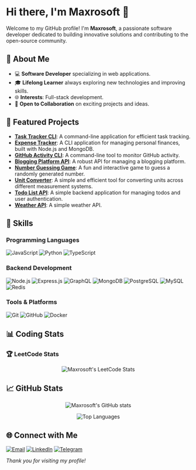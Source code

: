 # Hi there, I'm Maxrosoft 👋

Welcome to my GitHub profile! I'm **Maxrosoft**, a passionate software developer dedicated to building innovative solutions and contributing to the open-source community.

## 🚀 About Me

- 💻 **Software Developer** specializing in web applications.
- 🎓 **Lifelong Learner** always exploring new technologies and improving skills.
- 🌐 **Interests**: Full-stack development.
- 🤝 **Open to Collaboration** on exciting projects and ideas.

## 🔭 Featured Projects

- [**Task Tracker CLI**](https://github.com/Maxrosoft/task-tracker-cli): A command-line application for efficient task tracking.
- [**Expense Tracker**](https://github.com/Maxrosoft/expense-tracker): A CLI application for managing personal finances, built with Node.js and MongoDB.
- [**GitHub Activity CLI**](https://github.com/Maxrosoft/github-activity-cli): A command-line tool to monitor GitHub activity.
- [**Blogging Platform API**](https://github.com/Maxrosoft/blogging-platform-api): A robust API for managing a blogging platform.
- [**Number Guessing Game**](https://github.com/Maxrosoft/number-guessing-game): A fun and interactive game to guess a randomly generated number.
- [**Unit Converter**](https://github.com/Maxrosoft/unit-converter): A simple and efficient tool for converting units across different measurement systems.
- [**Todo List API**](https://github.com/Maxrosoft/todo-list-api): A simple backend application for managing todos and user authentication.
- [**Weather API**](https://github.com/Maxrosoft/weather-api): A simple weather API.


## 💼 Skills

### Programming Languages

![JavaScript](https://img.shields.io/badge/-JavaScript-F7DF1E?logo=javascript&logoColor=000)
![Python](https://img.shields.io/badge/-Python-3776AB?logo=python&logoColor=fff)
![TypeScript](https://img.shields.io/badge/-TypeScript-3178C6?logo=typescript&logoColor=fff)

### Backend Development

![Node.js](https://img.shields.io/badge/-Node.js-339933?logo=node.js&logoColor=fff)
![Express.js](https://img.shields.io/badge/-Express.js-000000?logo=express&logoColor=fff)
![GraphQL](https://img.shields.io/badge/-GraphQL-E10098?logo=graphql&logoColor=fff)
![MongoDB](https://img.shields.io/badge/-MongoDB-47A248?logo=mongodb&logoColor=fff)
![PostgreSQL](https://img.shields.io/badge/-PostgreSQL-336791?logo=postgresql&logoColor=fff)
![MySQL](https://img.shields.io/badge/-MySQL-4479A1?logo=mysql&logoColor=fff)
![Redis](https://img.shields.io/badge/-Redis-DC382D?logo=redis&logoColor=fff)

### Tools & Platforms

![Git](https://img.shields.io/badge/-Git-F05032?logo=git&logoColor=fff)
![GitHub](https://img.shields.io/badge/-GitHub-181717?logo=github&logoColor=fff)
![Docker](https://img.shields.io/badge/-Docker-2496ED?logo=docker&logoColor=fff)

## 📊 Coding Stats

### 🏆 LeetCode Stats
<p align="center">
  <img src="https://leetcard.jacoblin.cool/Maxrosoft?theme=dark&font=source_sans_pro&ext=heatmap" alt="Maxrosoft's LeetCode Stats" />
</p>

## 📈 GitHub Stats

<p align="center">
  <img src="https://github-readme-stats.vercel.app/api?username=Maxrosoft&show_icons=true&theme=radical" alt="Maxrosoft's GitHub stats" />
</p>

<p align="center">
  <img src="https://github-readme-stats.vercel.app/api/top-langs/?username=Maxrosoft&layout=compact&theme=radical" alt="Top Languages" />
</p>

## 🌐 Connect with Me

[![Email](https://img.shields.io/badge/-Email-D14836?logo=gmail&logoColor=fff&style=flat-square)](mailto:maxfilipenko07@gmail.com)
[![LinkedIn](https://img.shields.io/badge/-LinkedIn-0077B5?logo=linkedin&logoColor=fff&style=flat-square)](https://www.linkedin.com/in/maksym-fylypenko-908009235/)
[![Telegram](https://img.shields.io/badge/-Telegram-2CA5E0?logo=telegram&logoColor=fff&style=flat-square)](https://t.me/maxrosoftf)


*Thank you for visiting my profile!*
